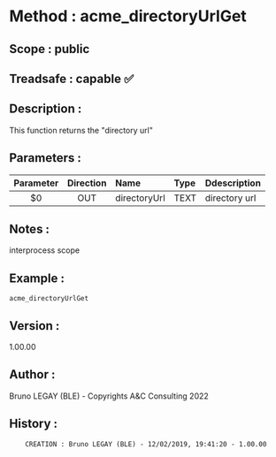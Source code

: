 ﻿# **Method :** acme_directoryUrlGet## **Scope :** public## **Treadsafe :** capable ✅ ## **Description :** This function returns the "directory url"## **Parameters :** | Parameter | Direction | Name | Type | Ddescription | |:----:|:----:|:----|:----|:----| | $0 | OUT | directoryUrl | TEXT | directory url | ## **Notes :** interprocess scope## **Example :** ```acme_directoryUrlGet```## **Version :** 1.00.00## **Author :** Bruno LEGAY (BLE) - Copyrights A&C Consulting 2022## **History :**          CREATION : Bruno LEGAY (BLE) - 12/02/2019, 19:41:20 - 1.00.00